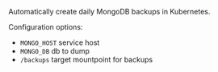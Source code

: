 
Automatically create daily MongoDB backups in Kubernetes.

Configuration options:

- `MONGO_HOST` service host
- `MONGO_DB` db to dump
- `/backups` target mountpoint for backups
